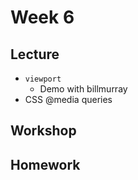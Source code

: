 # Week 6

## Lecture

- `viewport`
  - Demo with billmurray
- CSS @media queries

## Workshop

## Homework
